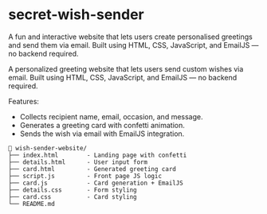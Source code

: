 # secret-wish-sender
A fun and interactive website that lets users create personalised greetings and send them via email. Built using HTML, CSS, JavaScript, and EmailJS — no backend required.

A personalized greeting website that lets users send custom wishes via email. Built using HTML, CSS, JavaScript, and EmailJS — no backend required.

Features:
- Collects recipient name, email, occasion, and message.
- Generates a greeting card with confetti animation.
- Sends the wish via email with EmailJS integration.
```text
📁 wish-sender-website/
├── index.html        - Landing page with confetti
├── details.html      - User input form
├── card.html         - Generated greeting card
├── script.js         - Front page JS logic
├── card.js           - Card generation + EmailJS
├── details.css       - Form styling
├── card.css          - Card styling
└── README.md
